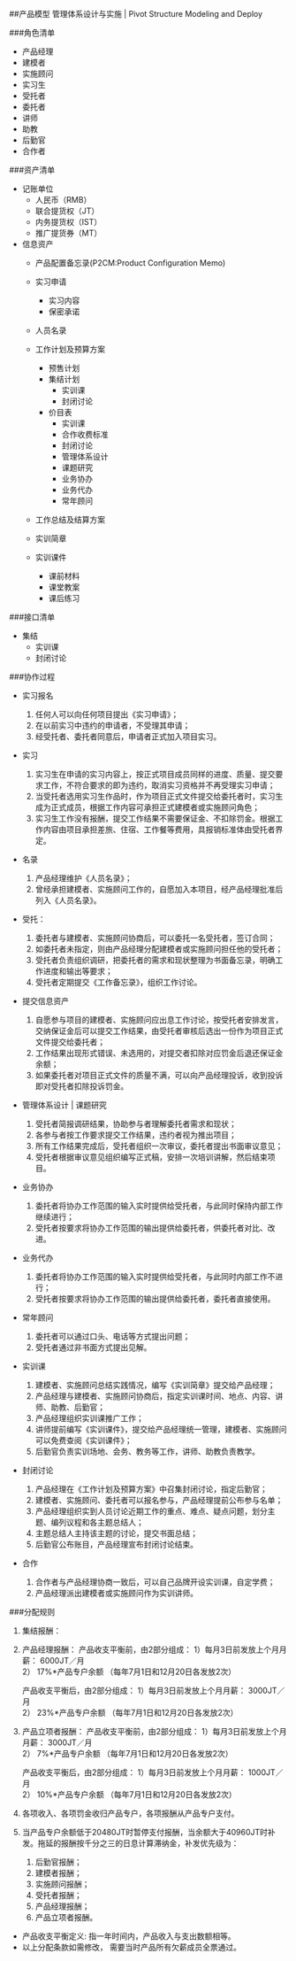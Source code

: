 ##产品模型
管理体系设计与实施 | Pivot Structure Modeling and Deploy

###角色清单
* 产品经理
* 建模者
* 实施顾问
* 实习生
* 受托者
* 委托者
* 讲师
* 助教
* 后勤官
* 合作者
 
###资产清单
* 记账单位
	* 人民币（RMB）
	* 联合提货权（JT）
	* 内务提货权（IST）
	* 推广提货券（MT）
* 信息资产
	* 产品配置备忘录(P2CM:Product Configuration Memo)
	* 实习申请
		* 实习内容
		* 保密承诺
	* 人员名录

	* 工作计划及预算方案
		* 预售计划
		* 集结计划
			* 实训课
			* 封闭讨论
		* 价目表
			* 实训课
			* 合作收费标准
			* 封闭讨论
			* 管理体系设计
			* 课题研究
			* 业务协办
			* 业务代办
			* 常年顾问
	* 工作总结及结算方案
	* 实训简章
	* 实训课件
		* 课前材料
		* 课堂教案
		* 课后练习

###接口清单
* 集结
	* 实训课
	* 封闭讨论

###协作过程
* 实习报名
	1. 任何人可以向任何项目提出《实习申请》；
	2. 在以前实习中违约的申请者，不受理其申请；
	3. 经受托者、委托者同意后，申请者正式加入项目实习。

* 实习
	1. 实习生在申请的实习内容上，按正式项目成员同样的进度、质量、提交要求工作，不符合要求的即为违约，取消实习资格并不再受理实习申请；
	2. 当受托者选用实习生作品时，作为项目正式文件提交给委托者时，实习生成为正式成员，根据工作内容可承担正式建模者或实施顾问角色；
	3. 实习生工作没有报酬，提交工作结果不需要保证金、不扣除罚金。根据工作内容由项目承担差旅、住宿、工作餐等费用，具报销标准体由受托者界定。

* 名录
	1. 产品经理维护《人员名录》；
	2. 曾经承担建模者、实施顾问工作的，自愿加入本项目，经产品经理批准后列入《人员名录》。

* 受托：
	1. 委托者与建模者、实施顾问协商后，可以委托一名受托者，签订合同；
	2. 如委托者未指定，则由产品经理分配建模者或实施顾问担任他的受托者；
	3. 受托者负责组织调研，把委托者的需求和现状整理为书面备忘录，明确工作进度和输出等要求；
	4. 受托者定期提交《工作备忘录》，组织工作讨论。

* 提交信息资产
	1. 自愿参与项目的建模者、实施顾问应出息工作讨论，按受托者安排发言，交纳保证金后可以提交工作结果，由受托者审核后选出一份作为项目正式文件提交给委托者；
	2. 工作结果出现形式错误、未选用的，对提交者扣除对应罚金后退还保证金余额；
	3. 如果委托者对项目正式文件的质量不满，可以向产品经理投诉，收到投诉即对受托者扣除投诉罚金。

* 管理体系设计 | 课题研究
	1. 受托者简报调研结果，协助参与者理解委托者需求和现状；
	2. 各参与者按工作要求提交工作结果，违约者视为推出项目；
	3. 所有工作结果完成后，受托者组织一次审议，委托者提出书面审议意见；
	4. 受托者根据审议意见组织编写正式稿，安排一次培训讲解，然后结束项目。

* 业务协办
	1. 委托者将协办工作范围的输入实时提供给受托者，与此同时保持内部工作继续进行；
	2. 受托者按要求将协办工作范围的输出提供给委托者，供委托者对比、改进。

* 业务代办
	1. 委托者将协办工作范围的输入实时提供给受托者，与此同时内部工作不进行；
	2. 受托者按要求将协办工作范围的输出提供给委托者，委托者直接使用。

* 常年顾问
	1. 委托者可以通过口头、电话等方式提出问题；
	2. 受托者通过非书面方式提出见解。

* 实训课
	1. 建模者、实施顾问总结实践情况，编写《实训简章》提交给产品经理；
	2. 产品经理与建模者、实施顾问协商后，指定实训课时间、地点、内容、讲师、助教、后勤官；
	3. 产品经理组织实训课推广工作；
	4. 讲师提前编写《实训课件》，提交给产品经理统一管理，建模者、实施顾问可以免费查阅《实训课件》；
	5. 后勤官负责实训场地、会务、教务等工作，讲师、助教负责教学。 

* 封闭讨论
	1. 产品经理在《工作计划及预算方案》中召集封闭讨论，指定后勤官；
	2. 建模者、实施顾问、委托者可以报名参与，产品经理提前公布参与名单；
	3. 产品经理组织实到人员讨论近期工作的重点、难点、疑点问题，划分主题、编列议程和各主题总结人；
	4. 主题总结人主持该主题的讨论，提交书面总结；
	5. 后勤官公布账目，产品经理宣布封闭讨论结束。

* 合作
	1. 合作者与产品经理协商一致后，可以自己品牌开设实训课，自定学费；
	2. 产品经理派出建模者或实施顾问作为实训讲师。

###分配规则
1. 集结报酬：

2. 产品经理报酬： 
	产品收支平衡前，由2部分组成： 
   1）每月3日前发放上个月月薪： 6000JT／月  
   2） 17%*产品专户余额 （每年7月1日和12月20日各发放2次）
   
   产品收支平衡后，由2部分组成： 
   1）每月3日前发放上个月月薪： 3000JT／月  
   2） 23%*产品专户余额 （每年7月1日和12月20日各发放2次）

3. 产品立项者报酬：
	产品收支平衡前，由2部分组成： 
   1）每月3日前发放上个月月薪： 3000JT／月  
   2） 7%*产品专户余额  （每年7月1日和12月20日各发放2次）
   
   产品收支平衡后，由2部分组成： 
   1）每月3日前发放上个月月薪： 1000JT／月  
   2） 10%*产品专户余额 （每年7月1日和12月20日各发放2次）

4. 各项收入、各项罚金收归产品专户，各项报酬从产品专户支付。

5. 当产品专户余额低于20480JT时暂停支付报酬，当余额大于40960JT时补发。拖延的报酬按千分之三的日息计算滞纳金，补发优先级为：
	1. 后勤官报酬；
	2. 建模者报酬；
	3. 实施顾问报酬；
	4. 受托者报酬；
	5. 产品经理报酬；
	6. 产品立项者报酬。

* 产品收支平衡定义: 指一年时间内，产品收入与支出数额相等。
* 以上分配条款如需修改， 需要当时产品所有欠薪成员全票通过。 